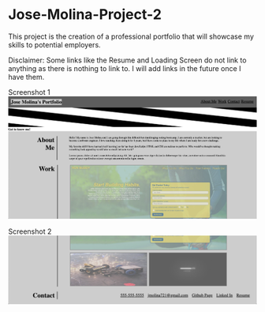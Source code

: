 # Jose-Molina-Project-2

This project is the creation of a professional portfolio that will showcase my skills to potential employers. 

Disclaimer: Some links like the Resume and Loading Screen do not link to anything as there is nothing to link to. I will add links in the future once I have them.

Screenshot 1
![](./assets/images/SC1.jpg)

Screenshot 2
![](./assets/images/SC2.jpg)
